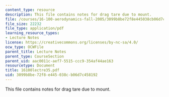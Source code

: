 ```yaml
---
content_type: resource
description: This file contains notes for drag tare due to mount.
file: /courses/16-100-aerodynamics-fall-2005/3099b8be72f8e445038cb06d7c458192_16100lectre35.pdf
file_size: 22232
file_type: application/pdf
learning_resource_types:
- Lecture Notes
license: https://creativecommons.org/licenses/by-nc-sa/4.0/
ocw_type: OCWFile
parent_title: Lecture Notes
parent_type: CourseSection
parent_uid: aac0011c-aef7-5515-ccc9-354af44ae163
resourcetype: Document
title: 16100lectre35.pdf
uid: 3099b8be-72f8-e445-038c-b06d7c458192
---
```

This file contains notes for drag tare due to mount.